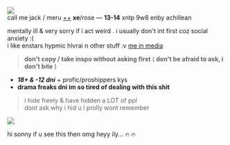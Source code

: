 ![](https://cdn.discordapp.com/attachments/1021493695759003668/1085989429040140408/image.png)  
call me jack / meru [++](https://en.pronouns.page/@gigolo) **xe**/rose — **13-14** xntp 9w8 enby achillean  

mentally ill & very sorry if i act weird . i usually don't int first coz social anxiety :(  
i like enstars hypmic hlvrai n other stuff :v [me in media](https://txti.es/lastwish)  

> **don't copy / take inspo without asking first** ( **don't be afraid to ask, i don't bite** )

+ _**18+ & -12 dni**_ + profic/proshippers kys 
+ **drama freaks dni im so tired of dealing with this shit**
 
> i hide freely & have hidden a LOT of ppl  
> dont ask why i hid u i prolly wont remember

![](https://cdn.discordapp.com/attachments/729124835296280689/1068074827069542440/image.jpeg)

hi sonny if u see this then omg heyy ily... :fire: :fire:
